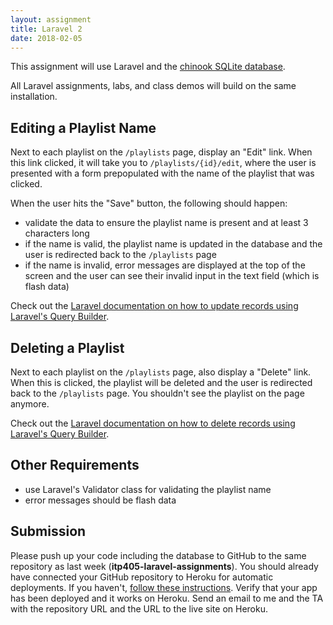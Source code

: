 ```yaml
---
layout: assignment
title: Laravel 2
date: 2018-02-05
---
```


This assignment will use Laravel and the [chinook SQLite database](http://www.sqlitetutorial.net/sqlite-sample-database/).

All Laravel assignments, labs, and class demos will build on the same installation.

## Editing a Playlist Name

Next to each playlist on the `/playlists` page, display an "Edit" link. When this link clicked, it will take you to `/playlists/{id}/edit`, where the user is presented with a form prepopulated with the name of the playlist that was clicked.

When the user hits the "Save" button, the following should happen:

* validate the data to ensure the playlist name is present and at least 3 characters long
* if the name is valid, the playlist name is updated in the database and the user is redirected back to the `/playlists` page
* if the name is invalid, error messages are displayed at the top of the screen and the user can see their invalid input in the text field (which is flash data)

Check out the [Laravel documentation on how to update records using Laravel's Query Builder](https://laravel.com/docs/5.5/queries#updates).

## Deleting a Playlist

Next to each playlist on the `/playlists` page, also display a "Delete" link. When this is clicked, the playlist will be deleted and the user is redirected back to the `/playlists` page. You shouldn't see the playlist on the page anymore.

Check out the [Laravel documentation on how to delete records using Laravel's Query Builder](https://laravel.com/docs/5.5/queries#deletes).

## Other Requirements

* use Laravel's Validator class for validating the playlist name
* error messages should be flash data

## Submission

Please push up your code including the database to GitHub to the same repository as last week (__itp405-laravel-assignments__). You should already have connected your GitHub repository to Heroku for automatic deployments. If you haven't, [follow these instructions](/tutorials/deploying-laravel-with-sqlite-to-heroku). Verify that your app has been deployed and it works on Heroku. Send an email to me and the TA with the repository URL and the URL to the live site on Heroku.
